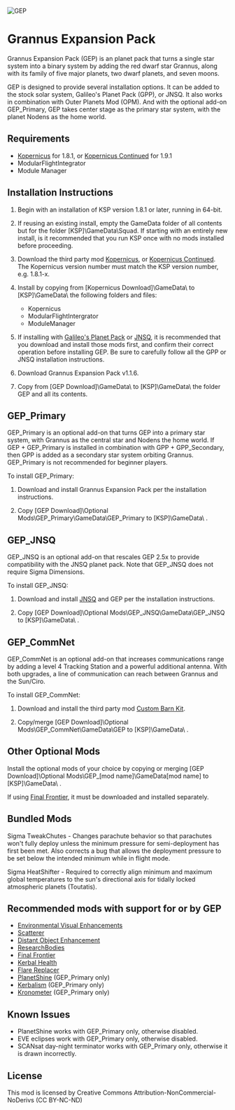 ﻿![GEP](https://i.imgur.com/FYW1iTU.jpg)
# Grannus Expansion Pack

Grannus Expansion Pack (GEP) is an planet pack that turns a single star system into a binary system by adding the red dwarf star Grannus, along with its family of five major planets, two dwarf planets, and seven moons.

GEP is designed to provide several installation options. It can be added to the stock solar system, Galileo's Planet Pack (GPP), or JNSQ. It also works in combination with Outer Planets Mod (OPM).  And with the optional add-on GEP_Primary, GEP takes center stage as the primary star system, with the planet Nodens as the home world.

## Requirements

  * [Kopernicus](https://github.com/Kopernicus/Kopernicus/releases/tag/release-1.8.1-1) for 1.8.1, or [Kopernicus Continued](https://github.com/prestja/Kopernicus/releases/) for 1.9.1
  * ModularFlightIntegrator
  * Module Manager

## Installation Instructions

1. Begin with an installation of KSP version 1.8.1 or later, running in 64-bit.

2. If reusing an existing install, empty the GameData folder of all contents but for the folder [KSP]\GameData\Squad\. If starting with an entirely new install, is it recommended that you run KSP once with no mods installed before proceeding.

3. Download the third party mod [Kopernicus](https://github.com/Kopernicus/Kopernicus/releases/tag/release-1.8.1-1), or [Kopernicus Continued](https://github.com/prestja/Kopernicus/releases/). The Kopernicus version number must match the KSP version number, e.g. 1.8.1-x.

4. Install by copying from [Kopernicus Download]\GameData\ to [KSP]\GameData\ the following folders and files:  
   * Kopernicus
   * ModularFlightIntergrator
   * ModuleManager

5. If installing with [Galileo's Planet Pack](https://github.com/Galileo88/Galileos-Planet-Pack/releases) or [JNSQ](https://github.com/Galileo88/JNSQ/releases), it is recommended that you download and install those mods first, and confirm their correct operation before installing GEP. Be sure to carefully follow all the GPP or JNSQ installation instructions.

6. Download Grannus Expansion Pack v1.1.6.

7. Copy from [GEP Download]\GameData\ to [KSP]\GameData\ the folder GEP and all its contents.

## GEP_Primary

GEP_Primary is an optional add-on that turns GEP into a primary star system, with Grannus as the central star and Nodens the home world. If GEP + GEP_Primary is installed in combination with GPP + GPP_Secondary, then GPP is added as a secondary star system orbiting Grannus. GEP_Primary is not recommended for beginner players.

To install GEP_Primary:

1. Download and install Grannus Expansion Pack per the installation instructions.

2. Copy [GEP Download]\Optional Mods\GEP_Primary\GameData\GEP_Primary to [KSP]\GameData\ .

## GEP_JNSQ

GEP_JNSQ is an optional add-on that rescales GEP 2.5x to provide compatibility with the JNSQ planet pack. Note that GEP_JNSQ does not require Sigma Dimensions.

To install GEP_JNSQ:

1. Download and install [JNSQ](https://github.com/Galileo88/JNSQ/releases) and GEP per the installation instructions.

2. Copy [GEP Download]\Optional Mods\GEP_JNSQ\GameData\GEP_JNSQ to [KSP]\GameData\ .

## GEP_CommNet

GEP_CommNet is an optional add-on that increases communications range by adding a level 4 Tracking Station and a powerful additional antenna. With both upgrades, a line of communication can reach between Grannus and the Sun/Ciro.

To install GEP_CommNet:

1. Download and install the third party mod [Custom Barn Kit](https://ksp.sarbian.com/jenkins/job/CustomBarnKit/).

2. Copy/merge [GEP Download]\Optional Mods\GEP_CommNet\GameData\GEP to [KSP]\GameData\ .

## Other Optional Mods

Install the optional mods of your choice by copying or merging [GEP Download]\Optional Mods\GEP_[mod name]\GameData\[mod name] to [KSP]\GameData\ .

If using [Final Frontier](https://spacedock.info/mod/580/Final%20Frontier), it must be downloaded and installed separately.

## Bundled Mods

Sigma TweakChutes - Changes parachute behavior so that parachutes won't fully deploy unless the minimum pressure for semi-deployment has first been met. Also corrects a bug that allows the deployment pressure to be set below the intended minimum while in flight mode.

Sigma HeatShifter - Required to correctly align minimum and maximum global temperatures to the sun's directional axis for tidally locked atmospheric planets (Toutatis).

## Recommended mods with support for or by GEP

  * [Environmental Visual Enhancements](https://github.com/WazWaz/EnvironmentalVisualEnhancements/releases)
  * [Scatterer](https://spacedock.info/mod/141/scatterer)
  * [Distant Object Enhancement](https://github.com/MOARdV/DistantObject/releases)
  * [ResearchBodies](https://github.com/JPLRepo/ResearchBodies/releases)
  * [Final Frontier](https://spacedock.info/mod/580/Final%20Frontier)
  * [Kerbal Health](https://github.com/GarwelGarwel/KerbalHealth/releases)
  * [Flare Replacer](https://github.com/Galileo88/FlareReplacer/releases)
  * [PlanetShine](https://github.com/prestja/ksp-planetshine/releases) (GEP_Primary only)
  * [Kerbalism](https://github.com/Kerbalism/Kerbalism/releases) (GEP_Primary only)
  * [Kronometer](https://github.com/StollD/Kronometer/releases) (GEP_Primary only)

## Known Issues

  * PlanetShine works with GEP_Primary only, otherwise disabled.
  * EVE eclipses work with GEP_Primary only, otherwise disabled.
  * SCANsat day-night terminator works with GEP_Primary only, otherwise it is drawn incorrectly.

## License

This mod is licensed by Creative Commons Attribution-NonCommercial-NoDerivs (CC BY-NC-ND)